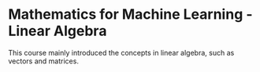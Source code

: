 # Mathematics for Machine Learning - Linear Algebra

This course mainly introduced the concepts in linear algebra, such as vectors and matrices.
